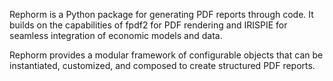 Rephorm is a Python package for generating PDF reports through code. It builds on the capabilities of fpdf2 for PDF 
rendering and IRISPIE for seamless integration of economic models and data.

Rephorm provides a modular framework of configurable objects that can be instantiated, customized, and composed to 
create structured PDF reports.
